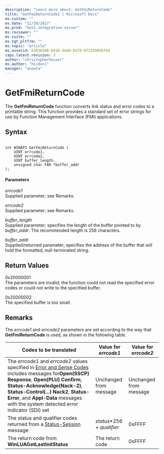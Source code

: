 ```yaml
---
description: "Learn more about: GetFmiReturnCode"
title: "GetFmiReturnCode1 | Microsoft Docs"
ms.custom: ""
ms.date: "11/30/2017"
ms.prod: "host-integration-server"
ms.reviewer: ""
ms.suite: ""
ms.tgt_pltfrm: ""
ms.topic: "article"
ms.assetid: 6383b568-6918-4e60-8379-873239056f44
caps.latest.revision: 3
author: "christopherhouser"
ms.author: "hisdocs"
manager: "anneta"
---
```

# GetFmiReturnCode
The **GetFmiReturnCode** function converts link status and error codes to a printable string. This function provides a standard set of error strings for use by Function Management Interface (FMI) applications.  
  
## Syntax  
  
```  
  
int WINAPI GetFmiReturnCode (  
    UINT errcode1,  
    UINT errcode2,  
    UINT buffer_length,  
    unsigned char FAR *buffer_addr  
);  
```  
  
#### Parameters  
 *errcode1*  
 Supplied parameter; see Remarks.  
  
 *errcode2*  
 Supplied parameter; see Remarks.  
  
 *buffer_length*  
 Supplied parameter; specifies the length of the buffer pointed to by *buffer_addr*. The recommended length is 256 characters.  
  
 *buffer_addr*  
 Supplied/returned parameter; specifies the address of the buffer that will hold the formatted, null-terminated string.  
  
## Return Values  
 0x20000001  
 The parameters are invalid; the function could not read the specified error codes or could not write to the specified buffer.  
  
 0x20000002  
 The specified buffer is too small.  
  
## Remarks  
 The *errcode1* and *errcode2* parameters are set according to the way that **GetFmiReturnCode** is used, as shown in the following table.  
  
|Codes to be translated|Value for *errcode1*|Value for *errcode2*|  
|----------------------------|--------------------------|--------------------------|  
|The *errcode1* and *errcode2* values specified in [Error and Sense Codes](./error-and-sense-codes2.md) includes messages for**Open(SSCP) Response**, **Open(PLU) Confirm**, **Status-Acknowledge(Nack-2)**, **Status-Control(...) Nack2**, **Status-Error**, and **Appl-Data** messages with the system detected error indicator (SDI) set|Unchanged from message|Unchanged from message|  
|The status and qualifier codes returned from a [Status-Session](../core/status-session2.md) message|*status*\*256 + *qualifier*|0xFFFF|  
|The return code from **WinLUAGetLastInitStatus**|The return code|0xFFFF|
